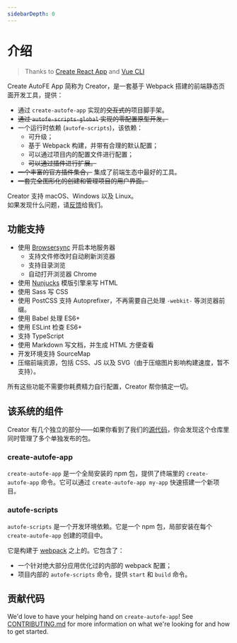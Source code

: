 ```yaml
---
sidebarDepth: 0
---
```


# 介绍

> Thanks to [Create React App](https://create-react-app.dev/) and [Vue CLI](https://cli.vuejs.org/)

Create AutoFE App 简称为 Creator，是一套基于 Webpack 搭建的前端静态页面开发工具，提供：

* 通过 `create-autofe-app` 实现的~~交互式的~~项目脚手架。
* ~~通过 `autofe-scripts-global` 实现的零配置原型开发。~~
* 一个运行时依赖 (`autofe-scripts`)，该依赖：
  * 可升级；
  * 基于 Webpack 构建，并带有合理的默认配置；
  * 可以通过项目内的配置文件进行配置；
  * ~~可以通过插件进行扩展。~~
* ~~一个丰富的官方插件集合，~~ 集成了前端生态中最好的工具。
* ~~一套完全图形化的创建和管理项目的用户界面。~~

Creator 支持 macOS、Windows 以及 Linux。<br>
如果发现什么问题，请[反馈](https://github.com/athm-fe/create-autofe-app/issues/new)给我们。

## 功能支持

* 使用 [Browsersync](http://browsersync.io/) 开启本地服务器
  * 支持文件修改时自动刷新浏览器
  * 支持目录浏览
  * 自动打开浏览器 Chrome
* 使用 [Nunjucks](https://mozilla.github.io/nunjucks/) 模版引擎来写 HTML
* 使用 Sass 写 CSS
* 使用 PostCSS 支持 Autoprefixer，不再需要自己处理 `-webkit-` 等浏览器前缀。
* 使用 Babel 处理 ES6+
* 使用 ESLint 检查 ES6+
* 支持 TypeScript
* 使用 Markdown 写文档，并生成 HTML 方便查看
* 开发环境支持 SourceMap
* 压缩前端资源，包括 CSS、JS 以及 SVG（由于压缩图片影响构建速度，暂不支持）。

所有这些功能不需要你耗费精力自行配置，Creator 帮你搞定一切。

## 该系统的组件

Creator 有几个独立的部分——如果你看到了我们的[源代码](https://github.com/athm-fe/create-autofe-app/tree/master/packages)，你会发现这个仓库里同时管理了多个单独发布的包。

### create-autofe-app

`create-autofe-app` 是一个全局安装的 npm 包，提供了终端里的 `create-autofe-app` 命令。它可以通过 `create-autofe-app my-app` 快速搭建一个新项目。

### autofe-scripts

`autofe-scripts` 是一个开发环境依赖。它是一个 npm 包，局部安装在每个 `create-autofe-app` 创建的项目中。

它是构建于 [webpack](http://webpack.js.org/) 之上的。它包含了：

* 一个针对绝大部分应用优化过的内部的 webpack 配置；
* 项目内部的 `autofe-scripts` 命令，提供 `start` 和 `build` 命令。

## 贡献代码

We'd love to have your helping hand on `create-autofe-app`! See [CONTRIBUTING.md](https://github.com/athm-fe/create-autofe-app/blob/master/CONTRIBUTING.md) for more information on what we're looking for and how to get started.
